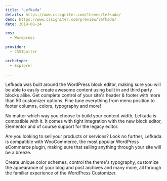 ```yaml
---
title: "Lefkada"
details: https://www.cssigniter.com/themes/lefkada/
demo: https://www.cssigniter.com/preview/lefkada/
date: 2019-08-24

cms: 
  - Wordpress

provider: 
  - CSSIgniter

archetype:
  - Explorer
  
---
```


Lefkada was built around the WordPress block editor, making sure you will be able to easily create awesome content using built in and third party blocks alike. Get complete control of your site's header & footer with more than 50 customizer options. Fine tune everything from menu position to footer columns, colors, typography and more!

No matter which way you choose to build your content width, Lefkada is compatible with it. It comes with tight integration with the new block editor, Elementor and of course support for the legacy editor.

Are you looking to sell your products or services? Look no further, Lefkada is compatible with WooCommerce, the most popular WordPress eCommerce plugin, making sure that selling anything through your site will be a breeze.

Create unique color schemes, control the theme's typography, customize the appearance of your blog and post archives and many more, all through the familiar experience of the WordPress Customizer.
